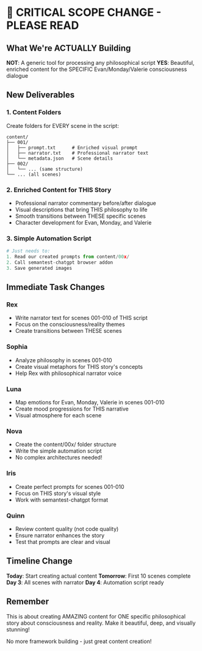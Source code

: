 # 🚨 CRITICAL SCOPE CHANGE - PLEASE READ

## What We're ACTUALLY Building

**NOT**: A generic tool for processing any philosophical script
**YES**: Beautiful, enriched content for the SPECIFIC Evan/Monday/Valerie consciousness dialogue

## New Deliverables

### 1. Content Folders
Create folders for EVERY scene in the script:
```
content/
├── 001/
│   ├── prompt.txt      # Enriched visual prompt
│   ├── narrator.txt    # Professional narrator text
│   └── metadata.json   # Scene details
├── 002/
│   └── ... (same structure)
└── ... (all scenes)
```

### 2. Enriched Content for THIS Story
- Professional narrator commentary before/after dialogue
- Visual descriptions that bring THIS philosophy to life
- Smooth transitions between THESE specific scenes
- Character development for Evan, Monday, and Valerie

### 3. Simple Automation Script
```python
# Just needs to:
1. Read our created prompts from content/00x/
2. Call semantest-chatgpt browser addon
3. Save generated images
```

## Immediate Task Changes

### Rex
- Write narrator text for scenes 001-010 of THIS script
- Focus on the consciousness/reality themes
- Create transitions between THESE scenes

### Sophia  
- Analyze philosophy in scenes 001-010
- Create visual metaphors for THIS story's concepts
- Help Rex with philosophical narrator voice

### Luna
- Map emotions for Evan, Monday, Valerie in scenes 001-010
- Create mood progressions for THIS narrative
- Visual atmosphere for each scene

### Nova
- Create the content/00x/ folder structure
- Write the simple automation script
- No complex architectures needed!

### Iris
- Create perfect prompts for scenes 001-010
- Focus on THIS story's visual style
- Work with semantest-chatgpt format

### Quinn
- Review content quality (not code quality)
- Ensure narrator enhances the story
- Test that prompts are clear and visual

## Timeline Change

**Today**: Start creating actual content
**Tomorrow**: First 10 scenes complete
**Day 3**: All scenes with narrator
**Day 4**: Automation script ready

## Remember

This is about creating AMAZING content for ONE specific philosophical story about consciousness and reality. Make it beautiful, deep, and visually stunning!

No more framework building - just great content creation!